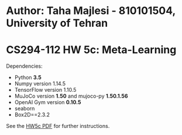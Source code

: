 # Author: Taha Majlesi - 810101504, University of Tehran
# CS294-112 HW 5c: Meta-Learning

Dependencies:
 * Python **3.5**
 * Numpy version 1.14.5
 * TensorFlow version 1.10.5
 * MuJoCo version **1.50** and mujoco-py **1.50.1.56**
 * OpenAI Gym version **0.10.5**
 * seaborn
 * Box2D==2.3.2

See the [HW5c PDF](http://rail.eecs.berkeley.edu/deeprlcourse/static/homeworks/hw5c.pdf) for further instructions.
